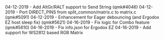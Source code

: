 04-12-2019 - Add AltGr/RALT support to Send String (qmk#4046)
04-12-2019 - Port DIRECT_PINS from split_common/matrix.c to matrix.c (qmk#5091)
04-12-2019 - Enhancement for Eager debouncing (and Ergodox EZ host sleep fix) (qmk#5621)
04-16-2019 - Fix logic for Combo feature (qmk#5610)
04-16-2019 - Fix info.json for Ergodox EZ
04-16-2019 - Add support for WS2812 based RGB Matrix